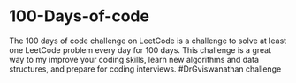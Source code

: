 # 100-Days-of-code 
The 100 days of code challenge on LeetCode is a challenge to solve at least one LeetCode problem every day for 100 days. This challenge is a great way to my  improve your coding skills, learn new algorithms and data structures, and prepare for coding interviews.
#DrGviswanathan challenge


